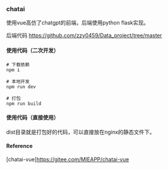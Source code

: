 ### chatai
使用vue高仿了chatgpt的前端，后端使用python flask实现。


后端代码
https://github.com/zzy0459/Data_project/tree/master


#### 使用代码（二次开发）
```
# 下载依赖
npm i

# 本地开发
npm run dev

# 打包
npm run build
```

#### 使用代码（直接使用）
dist目录就是打包好的代码，可以直接放在nginx的静态文件下。


#### Reference
[chatai-vue]https://gitee.com/MIEAPP/chatai-vue
